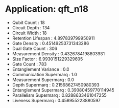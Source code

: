 # Application: qft_n18
- Qubit Count : 18
- Circuit Depth : 134
- Circuit Width : 18
- Retention Lifespan : 4.897839799950911
- Gate Density : 0.45149253731343286
- Dual Gate Count : 306
- Measurement Density : 0.4326784198803931
- Size Factor : 6.9930151229329605
- Gate Count : 783
- Entanglement Variance : 0.0
- Communication Supermarq : 1.0
- Measurement Supermarq : 0.0
- Depth Supermarq : 0.21568627450980393
- Entanglement Supermarq : 0.39080459770114945
- Parallelism Supermarq : 0.8288633461047255
- Liveness Supermarq : 0.458955223880597
